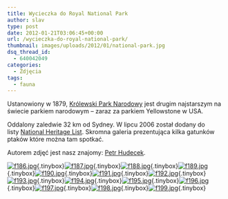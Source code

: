 ```yaml
---
title: Wycieczka do Royal National Park
author: slav
type: post
date: 2012-01-21T03:06:45+00:00
url: /wycieczka-do-royal-national-park/
thumbnail: images/uploads/2012/01/national-park.jpg
dsq_thread_id:
  - 640042049
categories:
  - Zdjęcia
tags:
  - fauna
---
```

Ustanowiony w 1879, [Królewski Park Narodowy](http://www.environment.nsw.gov.au/nationalparks/parkhome.aspx?id=N0030) jest drugim najstarszym na świecie parkiem narodowym &#8211; zaraz za parkiem Yellowstone w USA.

Oddalony zaledwie 32 km od Sydney. W lipcu 2006 został dodany do listy [National Heritage List][1]. Skromna galeria prezentująca kilka gatunków ptaków które można tam spotkać.

Autorem zdjęć jest nasz znajomy: <a href="https://picasaweb.google.com/101651862916752085512" target="_blank">Petr Hudecek</a>.

<!--more-->

[<img class="post_thumbnail" src="https://lh5.googleusercontent.com/-ggy4bVYf1nc/TVTYJAKkTiI/AAAAAAAABHU/wZMNsBSZyII/s128/f186.jpg" alt="f186.jpg" />][2]{.tinybox}[<img class="post_thumbnail" src="https://lh6.googleusercontent.com/-RLluDpf2ZMw/TVTYJWWIiAI/AAAAAAAABHY/FNw4n7AIetk/s128/f187.jpg" alt="f187.jpg" />][3]{.tinybox}[<img class="post_thumbnail" src="https://lh3.googleusercontent.com/-Ed99qg2_4sE/TVTYJQvhD8I/AAAAAAAABHc/j4mA_o4Pbag/s128/f188.jpg" alt="f188.jpg" />][4]{.tinybox}[<img class="post_thumbnail" src="https://lh5.googleusercontent.com/-JvrJ5fXau7A/TVTYJbOPE2I/AAAAAAAABHg/h5NE6BF96JY/s128/f189.jpg" alt="f189.jpg" />][5]{.tinybox}[<img class="post_thumbnail" src="https://lh5.googleusercontent.com/-5SI9fz-1OYo/TVTYJq6-8lI/AAAAAAAABHk/aBpnbqN-pko/s128/f190.jpg" alt="f190.jpg" />][6]{.tinybox}[<img class="post_thumbnail" src="https://lh5.googleusercontent.com/-Rkr7b8Xs1Ig/TVTYNlOillI/AAAAAAAABHs/zeVFvN1MoI0/s128/f191.jpg" alt="f191.jpg" />][7]{.tinybox}[<img class="post_thumbnail" src="https://lh3.googleusercontent.com/-cUWOro_l9Cc/TVTYNsIwsdI/AAAAAAAABHw/Fdw6MSMoWZM/s128/f192.jpg" alt="f192.jpg" />][8]{.tinybox}[<img class="post_thumbnail" src="https://lh3.googleusercontent.com/-CaooYg-PLrY/TVTYNt04l9I/AAAAAAAABH0/w3ThHUgAXgA/s128/f193.jpg" alt="f193.jpg" />][9]{.tinybox}[<img class="post_thumbnail" src="https://lh5.googleusercontent.com/-uWM_pyGsejc/TVTYN_LZi2I/AAAAAAAABH4/xXdQ01_3l6c/s128/f194.jpg" alt="f194.jpg" />][10]{.tinybox}[<img class="post_thumbnail" src="https://lh6.googleusercontent.com/-YcUC46grGMI/TVTYN7HOeOI/AAAAAAAABH8/d0Ll9MUJXw8/s128/f195.jpg" alt="f195.jpg" />][11]{.tinybox}[<img class="post_thumbnail" src="https://lh5.googleusercontent.com/-m0Ksk7DZQSw/TVTYRtx-n5I/AAAAAAAABIE/iEv0OsbrnLk/s128/f196.jpg" alt="f196.jpg" />][12]{.tinybox}[<img class="post_thumbnail" src="https://lh3.googleusercontent.com/-4YH6Wza0Lh0/TVTYR9RzcqI/AAAAAAAABII/8v-ibtT_ZXc/s128/f197.jpg" alt="f197.jpg" />][13]{.tinybox}[<img class="post_thumbnail" src="https://lh3.googleusercontent.com/-EWs9KZribvI/TVTYR7wzeWI/AAAAAAAABIM/DJQeq11A_Ac/s128/f198.jpg" alt="f198.jpg" />][14]{.tinybox}[<img class="post_thumbnail" src="https://lh3.googleusercontent.com/-magiDpYlYbM/TVTYSINm12I/AAAAAAAABIQ/I8n0sXPuQfc/s128/f199.jpg" alt="f199.jpg" />][15]{.tinybox}

 [1]: http://www.environment.nsw.gov.au/parktypes/NationalHeritage.htm
 [2]: https://lh5.googleusercontent.com/-ggy4bVYf1nc/TVTYJAKkTiI/AAAAAAAABHU/wZMNsBSZyII/s800/f186.jpg "f186.jpg"
 [3]: https://lh6.googleusercontent.com/-RLluDpf2ZMw/TVTYJWWIiAI/AAAAAAAABHY/FNw4n7AIetk/s800/f187.jpg "f187.jpg"
 [4]: https://lh3.googleusercontent.com/-Ed99qg2_4sE/TVTYJQvhD8I/AAAAAAAABHc/j4mA_o4Pbag/s800/f188.jpg "f188.jpg"
 [5]: https://lh5.googleusercontent.com/-JvrJ5fXau7A/TVTYJbOPE2I/AAAAAAAABHg/h5NE6BF96JY/s800/f189.jpg "f189.jpg"
 [6]: https://lh5.googleusercontent.com/-5SI9fz-1OYo/TVTYJq6-8lI/AAAAAAAABHk/aBpnbqN-pko/s800/f190.jpg "f190.jpg"
 [7]: https://lh5.googleusercontent.com/-Rkr7b8Xs1Ig/TVTYNlOillI/AAAAAAAABHs/zeVFvN1MoI0/s800/f191.jpg "f191.jpg"
 [8]: https://lh3.googleusercontent.com/-cUWOro_l9Cc/TVTYNsIwsdI/AAAAAAAABHw/Fdw6MSMoWZM/s800/f192.jpg "f192.jpg"
 [9]: https://lh3.googleusercontent.com/-CaooYg-PLrY/TVTYNt04l9I/AAAAAAAABH0/w3ThHUgAXgA/s800/f193.jpg "f193.jpg"
 [10]: https://lh5.googleusercontent.com/-uWM_pyGsejc/TVTYN_LZi2I/AAAAAAAABH4/xXdQ01_3l6c/s800/f194.jpg "f194.jpg"
 [11]: https://lh6.googleusercontent.com/-YcUC46grGMI/TVTYN7HOeOI/AAAAAAAABH8/d0Ll9MUJXw8/s800/f195.jpg "f195.jpg"
 [12]: https://lh5.googleusercontent.com/-m0Ksk7DZQSw/TVTYRtx-n5I/AAAAAAAABIE/iEv0OsbrnLk/s800/f196.jpg "f196.jpg"
 [13]: https://lh3.googleusercontent.com/-4YH6Wza0Lh0/TVTYR9RzcqI/AAAAAAAABII/8v-ibtT_ZXc/s800/f197.jpg "f197.jpg"
 [14]: https://lh3.googleusercontent.com/-EWs9KZribvI/TVTYR7wzeWI/AAAAAAAABIM/DJQeq11A_Ac/s800/f198.jpg "f198.jpg"
 [15]: https://lh3.googleusercontent.com/-magiDpYlYbM/TVTYSINm12I/AAAAAAAABIQ/I8n0sXPuQfc/s800/f199.jpg "f199.jpg"